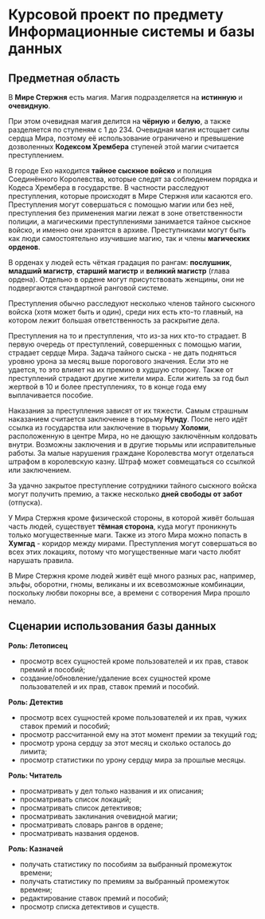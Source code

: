 # Курсовой проект по предмету Информационные системы и базы данных

## Предметная область

В **Мире Стержня** есть магия. Магия подразделяется на **истинную** и **очевидную**. 

При этом очевидная магия делится на **чёрную** и **белую**, а также разделяется по ступеням с 1 до 234. Очевидная магия истощает силы сердца Мира, поэтому её использование ограничено и превышение дозволенных **Кодексом Хрембера** ступеней этой магии считается преступлением. 

В городе Ехо находится **тайное сыскное войско** и полиция Соединённого Королевства, которые следят за соблюдением порядка и Кодеса Хрембера в государстве. В частности расследуют преступления, которые происходят в Мире Стержня или касаются его. Преступления могут совершаться с помощью магии или без неё, преступления без применения магии лежат в зоне ответственности полиции, а магическими преступлениями занимается тайное сыскное войско, и именно они хранятся в архиве. Преступниками могут быть как люди самостоятельно изучившие магию, так и члены **магических орденов**. 

В орденах у людей есть чёткая градация по рангам: **послушник**, **младший магистр**, **старший магистр** и **великий магистр** (глава ордена). Отдельно в ордене могут присутствовать женщины, они не подвергаются стандартной ранговой системе. 

Преступления обычно расследуют несколько членов тайного сыскного войска (хотя может быть и один), среди них есть кто-то главный, на котором лежит большая ответственность за раскрытие дела.

Преступления на то и преступления, что из-за них кто-то страдает. В первую очередь от преступлений, совершенных с помощью магии, страдает сердце Мира. Задача тайного сыска - не дать подняться уровню урона за месяц выше порогового значения. Если это не удается, то это влияет на их премию в худшую сторону. Также от преступлений страдают другие жители мира. Если житель за год был жертвой в 10 и более преступлениях, то в конце года ему выплачивается пособие.

Наказания за преступления зависят от их тяжести. Самым страшным наказанием считается заключение в тюрьму **Нунду**. После него идёт ссылка из государства или заключение в тюрьму **Холоми**, расположенную в центре Мира, но не дающую заключённым колдовать внутри. Возможны заключения и в другие тюрьмы или исправительные работы. За малые нарушения граждане Королевства могут отделаться штрафом в королевскую казну. Штраф может совмещаться со ссылкой или заключением.

За удачно закрытое преступление сотрудники тайного сыскного войска могут получить премию, а также несколько **дней свободы от забот** (отпуска).

У Мира Стержня кроме физической стороны, в которой живёт большая часть людей, существует **тёмная сторона**, куда могут проникнуть только могущественные маги. Также из этого Мира можно попасть в **Хумгад** - коридор между мирами. Преступления могут совершаться во всех этих локациях, потому что могущественные маги часто любят нарушать правила.

В Мире Стержня кроме людей живёт ещё много разных рас, например, эльфы, оборотни, гномы, великаны и их всевозможные комбинации, поскольку любви покорны все, а времени с сотворения Мира прошло немало.


## Сценарии использования базы данных

**Роль: Летописец**
- просмотр всех сущностей кроме пользователей и их прав, ставок премий и пособий;
- создание/обновление/удаление всех сущностей кроме пользователей и их прав, ставок премий и пособий.

**Роль: Детектив**
- просмотр всех сущностей кроме пользователей и их прав, чужих ставок премий и пособий;
- просмотр рассчитанной ему на этот момент премии за текущий год;
- просмотр урона сердцу за этот месяц и сколько осталось до лимита;
- просмотр статистики по урону сердцу мира за прошлые месяцы.

**Роль: Читатель**
- просматривать у дел только названия и их описания;
- просматривать список локаций;
- просматривать список детективов;
- просматривать заклинания очевидной магии;
- просматривать словарь рангов в ордене;
- просматривать названия орденов.

**Роль: Казначей**
- получать статистику по пособиям за выбранный промежуток времени;
- получать статистику по премиям за выбранный промежуток времени;
- редактирование ставок премий и пособий;
- просмотр списка детективов и существ.

